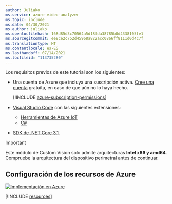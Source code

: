 ```yaml
---
author: Juliako
ms.service: azure-video-analyzer
ms.topic: include
ms.date: 04/30/2021
ms.author: juliako
ms.openlocfilehash: 168d85d3c70564a5d18fda38785b0d4338105fe1
ms.sourcegitcommit: ee8ce2c752d45968a822acc0866ff8111d0d4c7f
ms.translationtype: HT
ms.contentlocale: es-ES
ms.lasthandoff: 07/14/2021
ms.locfileid: "113735280"
---
```

Los requisitos previos de este tutorial son los siguientes:


* Una cuenta de Azure que incluya una suscripción activa. [Cree una cuenta](https://azure.microsoft.com/free/?WT.mc_id=A261C142F) gratuita, en caso de que aún no lo haya hecho.

    [!INCLUDE [azure-subscription-permissions](../../common-includes/azure-subscription-permissions.md)]
* [Visual Studio Code](https://code.visualstudio.com/) con las siguientes extensiones:
    * [Herramientas de Azure IoT](https://marketplace.visualstudio.com/items?itemName=vsciot-vscode.azure-iot-tools)    
    * [C#](https://marketplace.visualstudio.com/items?itemName=ms-dotnettools.csharp)
* [SDK de .NET Core 3.1](https://dotnet.microsoft.com/download/dotnet-core/3.1). 

> [!Important]
> Este módulo de Custom Vision solo admite arquitecturas **Intel x86 y amd64**. Compruebe la arquitectura del dispositivo perimetral antes de continuar.

## <a name="set-up-azure-resources"></a>Configuración de los recursos de Azure

[![Implementación en Azure](https://aka.ms/deploytoazurebutton)](https://aka.ms/ava-click-to-deploy)

[!INCLUDE [resources](../../common-includes/azure-resources.md)]

